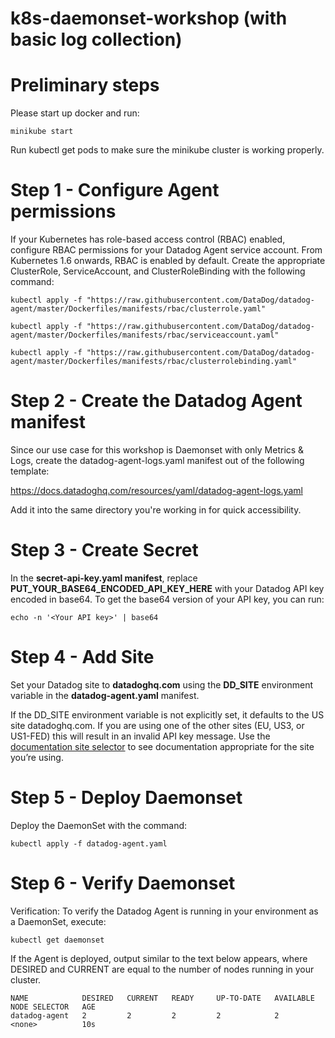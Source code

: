 # k8s-daemonset-workshop (with basic log collection)

# Preliminary steps

Please start up docker and run:
```
minikube start
```
Run kubectl get pods to make sure the minikube cluster is working properly.

# Step 1 - Configure Agent permissions

If your Kubernetes has role-based access control (RBAC) enabled, configure RBAC permissions for your Datadog Agent service account. From Kubernetes 1.6 onwards, RBAC is enabled by default. Create the appropriate ClusterRole, ServiceAccount, and ClusterRoleBinding with the following command:

```
kubectl apply -f "https://raw.githubusercontent.com/DataDog/datadog-agent/master/Dockerfiles/manifests/rbac/clusterrole.yaml"

kubectl apply -f "https://raw.githubusercontent.com/DataDog/datadog-agent/master/Dockerfiles/manifests/rbac/serviceaccount.yaml"

kubectl apply -f "https://raw.githubusercontent.com/DataDog/datadog-agent/master/Dockerfiles/manifests/rbac/clusterrolebinding.yaml"
```

# Step 2 - Create the Datadog Agent manifest

Since our use case for this workshop is Daemonset with only Metrics & Logs, create the datadog-agent-logs.yaml manifest out of the following template:

https://docs.datadoghq.com/resources/yaml/datadog-agent-logs.yaml

Add it into the same directory you're working in for quick accessibility.

# Step 3 - Create Secret

In the **secret-api-key.yaml manifest**, replace **PUT_YOUR_BASE64_ENCODED_API_KEY_HERE** with your Datadog API key encoded in base64. To get the base64 version of your API key, you can run:

```
echo -n '<Your API key>' | base64
```

# Step 4 - Add Site

Set your Datadog site to **datadoghq.com** using the **DD_SITE** environment variable in the **datadog-agent.yaml** manifest.

If the DD_SITE environment variable is not explicitly set, it defaults to the US site datadoghq.com. If you are using one of the other sites (EU, US3, or US1-FED) this will result in an invalid API key message. Use the [documentation site selector](https://docs.datadoghq.com/getting_started/site/) to see documentation appropriate for the site you’re using.

# Step 5 - Deploy Daemonset

Deploy the DaemonSet with the command:

```
kubectl apply -f datadog-agent.yaml
```

# Step 6 - Verify Daemonset 

Verification: To verify the Datadog Agent is running in your environment as a DaemonSet, execute:

```
kubectl get daemonset
```

If the Agent is deployed, output similar to the text below appears, where DESIRED and CURRENT are equal to the number of nodes running in your cluster.

```
NAME            DESIRED   CURRENT   READY     UP-TO-DATE   AVAILABLE   NODE SELECTOR   AGE
datadog-agent   2         2         2         2            2           <none>          10s
```
